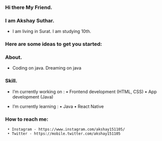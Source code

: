 ### Hi there My Friend.
### I am Akshay Suthar.
- I am living in Surat. I am studying 10th.

### Here are some ideas to get you started:

### About.
- Coding on java. Dreaming on java 

### Skill.
 - I’m currently working on :
     • Frontend development (HTML, CSS)
     • App development (Java)

 - I’m currently learning :
     • Java 
     • React Native

### How to reach me:
     • Instagram - https://www.instagram.com/akshay151105/
     • Twitter - https://mobile.twitter.com/akshay151105


<!--
**akshay-so/akshay-so** is a ✨ _special_ ✨ repository because its `README.md` (this file) appears on your GitHub profile.



- 🌱  ...
- 👯 I’m looking to collaborate on ...
- 🤔 I’m looking for help with ...
- 💬 Ask me about ...
- 😄 Pronouns: ..
- ⚡ Fun fact: ...
-->

